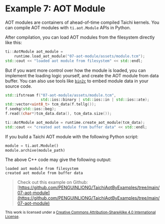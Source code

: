 # Example 7: AOT Module

AOT modules are containers of ahead-of-time compiled Taichi kernels. You
can compile AOT modules with `ti.aot.Module` APIs in Python.

After compilation, you can load AOT modules from the filesystem directly
like this:

```cpp
ti::AotModule aot_module =
    runtime.load_aot_module("07-aot-module/assets/module.tcm");
std::cout << "loaded aot module from filesystem" << std::endl;
```

But if you want more control over how the module is loaded, you can
implement the loading logic yourself, and create the AOT module from data
buffer. You can also use tools like
[`bin2c`](https://manpages.ubuntu.com/manpages/bionic/man1/bin2c.1.html)
to embed module data in your source code.

```cpp
std::ifstream f("07-aot-module/assets/module.tcm",
                std::ios::binary | std::ios::in | std::ios::ate);
std::vector<uint8_t> tcm_data(f.tellg());
f.seekg(std::ios::beg);
f.read((char*)tcm_data.data(), tcm_data.size());

ti::AotModule aot_module = runtime.create_aot_module(tcm_data);
std::cout << "created aot module from buffer data" << std::endl;
```

If you build a Taichi AOT module with the following Python script:

```python
module = ti.aot.Module()
module.archive(module_path)
```

The above C++ code may give the following output:

```plaintext
loaded aot module from filesystem
created aot module from buffer data
```

> Check out this example on Github: [https://github.com/PENGUINLIONG/TaichiAotByExamples/tree/main/07-aot-module](https://github.com/PENGUINLIONG/TaichiAotByExamples/tree/main/07-aot-module)

<sub>This work is licensed under a <a rel="license" href="http://creativecommons.org/licenses/by-sa/4.0/">Creative Commons Attribution-ShareAlike 4.0 International License</a>.</sub>